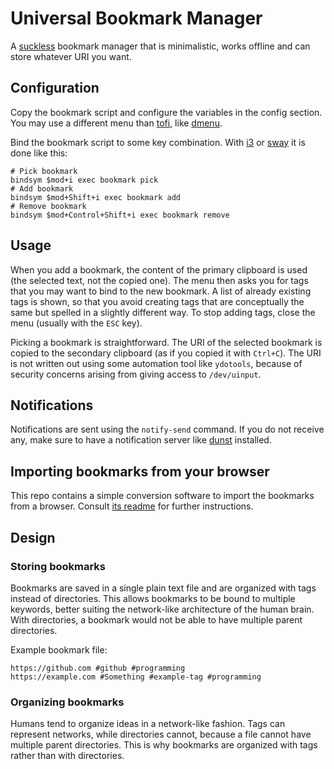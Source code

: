 # Universal Bookmark Manager

A [suckless](https://suckless.org/philosophy/) bookmark manager that is minimalistic, works offline and
can store whatever URI you want.

## Configuration

Copy the bookmark script and configure the variables in the config section.
You may use a different menu than [tofi](https://github.com/philj56/tofi),
like [dmenu](https://tools.suckless.org/dmenu/).

Bind the bookmark script to some key combination. With [i3](https://i3wm.org/) or [sway](https://swaywm.org/)
it is done like this:
```
# Pick bookmark
bindsym $mod+i exec bookmark pick
# Add bookmark
bindsym $mod+Shift+i exec bookmark add
# Remove bookmark
bindsym $mod+Control+Shift+i exec bookmark remove
```

## Usage

When you add a bookmark, the content of the primary clipboard is used (the selected text, not the copied one).
The menu then asks you for tags that you may want to bind to the new bookmark.
A list of already existing tags is shown, so that you avoid creating tags that are conceptually the same
but spelled in a slightly different way.
To stop adding tags, close the menu (usually with the `ESC` key).

Picking a bookmark is straightforward. The URI of the selected bookmark is copied to the secondary clipboard
(as if you copied it with `Ctrl+C`).
The URI is not written out using some automation tool like `ydotools`, because of security
concerns arising from giving access to `/dev/uinput`.

## Notifications

Notifications are sent using the `notify-send` command. If you do not receive any,
make sure to have a notification server like [dunst](https://dunst-project.org/) installed.

## Importing bookmarks from your browser

This repo contains a simple conversion software to import the bookmarks from a browser.
Consult [its readme](https://github.com/devgioele/universal-bookmark-manager/blob/main/netscape-to-universal/README.md) for further instructions.

## Design

### Storing bookmarks

Bookmarks are saved in a single plain text file and are organized with tags instead of directories.
This allows bookmarks to be bound to multiple keywords,
better suiting the network-like architecture of the human brain.
With directories, a bookmark would not be able to have multiple parent directories.

Example bookmark file:
```
https://github.com #github #programming
https://example.com #Something #example-tag #programming
```

### Organizing bookmarks

Humans tend to organize ideas in a network-like
fashion. Tags can represent networks, while directories cannot,
because a file cannot have multiple parent directories.
This is why bookmarks are organized with tags rather than with directories.
